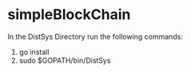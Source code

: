 # simpleBlockChain

In the DistSys Directory run the following commands:
1. go install
2. sudo $GOPATH/bin/DistSys
